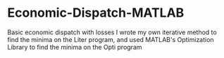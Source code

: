 # Economic-Dispatch-MATLAB
Basic economic dispatch with losses
I wrote my own iterative method to find the minima on the Liter program, and used MATLAB's Optimization Library to find the minima on the Opti program
